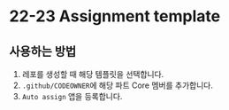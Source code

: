 # 22-23 Assignment template

## 사용하는 방법

1. 레포를 생성할 때 해당 템플릿을 선택합니다.
2. `.github/CODEOWNER`에 해당 파트 Core 멤버를 추가합니다.
3. `Auto assign` 앱을 등록합니다.

